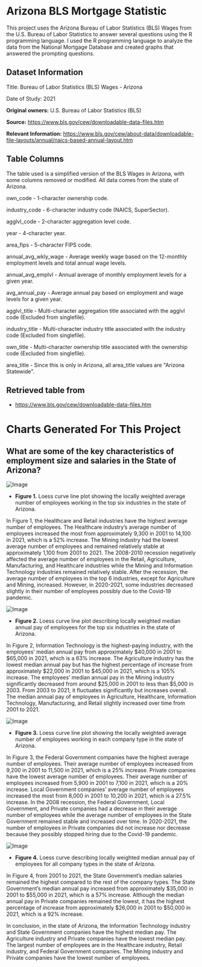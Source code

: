# Arizona BLS Mortgage Statistic
This project uses the Arizona Bureau of Labor Statistics (BLS) Wages from the U.S. Bureau of Labor Statistics to answer several questions using the R programming language. I used the R programming language to analyze the data from the National Mortgage Database and created graphs that answered the prompting questions.

## Dataset Information

Title: Bureau of Labor Statistics (BLS) Wages - Arizona

Date of Study: 2021

**Original owners:** U.S. Bureau of Labor Statistics (BLS)

**Source:** https://www.bls.gov/cew/downloadable-data-files.htm

**Relevant Information:** https://www.bls.gov/cew/about-data/downloadable-file-layouts/annual/naics-based-annual-layout.htm

## Table Columns
The table used is a simplified version of the BLS Wages in Arizona, with some columns removed or modified. All data comes from the state of Arizona.

own_code - 1-character ownership code.

industry_code - 6-character industry code (NAICS, SuperSector).

agglvl_code - 2-character aggregation level code.

year - 4-character year.

area_fips - 5-character FIPS code.

annual_avg_wkly_wage - Average weekly wage based on the 12-monthly employment levels and total annual wage levels.

annual_avg_emplvl - Annual average of monthly employment levels for a given year.

avg_annual_pay - Average annual pay based on employment and wage levels for a given year.

agglvl_title - Multi-character aggregation title associated with the agglvl code (Excluded from singlefile).

industry_title - Multi-character industry title associated with the industry code (Excluded from singlefile).

own_title - Multi-character ownership title associated with the ownership code (Excluded from singlefile).

area_title - Since this is only in Arizona, all area_title values are "Arizona Statewide".

## Retrieved table from
- https://www.bls.gov/cew/downloadable-data-files.htm

# Charts Generated For This Project
## What are some of the key characteristics of employment size and salaries in the State of Arizona?
![Image](https://github.com/SMarbella/Arizona-Mortgage-Statistic/blob/main/Images/mean_employees_industries.png)
- **Figure 1.** Loess curve line plot showing the locally weighted average number of employees working in the top six industries in the state of Arizona.

In Figure 1, the Healthcare and Retail industries have the highest average number of employees. The Healthcare industry’s average number of employees increased the most from approximately 9,300 in 2001 to 14,100 in 2021, which is a 52% increase. The Mining industry had the lowest average number of employees and remained relatively stable at approximately 1,100 from 2001 to 2021. The 2008-2010 recession negatively affected the average number of employees in the Retail, Agriculture, Manufacturing, and Healthcare industries while the Mining and Information Technology industries remained relatively stable. After the recession, the average number of employees in the top 6 industries, except for Agriculture and Mining, increased. However, in 2020-2021, some industries decreased slightly in their number of employees possibly due to the Covid-19 pandemic.

![Image](https://github.com/SMarbella/Arizona-Mortgage-Statistic/blob/main/Images/median_pays_industries.png)
- **Figure 2.** Loess curve line plot describing locally weighted median annual pay of employees for the top six industries in the state of Arizona.

In Figure 2, Information Technology is the highest-paying industry, with the employees’ median annual pay from approximately $40,000 in 2001 to $65,000 in 2021, which is a 63% increase. The Agriculture industry has the lowest median annual pay but has the highest percentage of increase from approximately $22,000 in 2001 to $45,000 in 2021, which is a 105% increase. The employees’ median annual pay in the Mining industry significantly decreased from around $25,000 in 2001 to less than $5,000 in 2003. From 2003 to 2021, it fluctuates significantly but increases overall. The median annual pay of employees in Agriculture, Healthcare, Information Technology, Manufacturing, and Retail slightly increased over time from 2001 to 2021.

![Image](https://github.com/SMarbella/Arizona-Mortgage-Statistic/blob/main/Images/mean_employees_company_types.png)
- **Figure 3.** Loess curve line plot showing the locally weighted average number of employees working in each company type in the state of Arizona.

In Figure 3, the Federal Government companies have the highest average number of employees. Their average number of employees increased from 9,200 in 2001 to 11,500 in 2021, which is a 25% increase. Private companies have the lowest average number of employees. Their average number of employees increased from 5,900 in 2001 to 7,100 in 2021, which is a 20% increase. Local Government companies’ average number of employees increased the most from 8,000 in 2001 to 10,200 in 2021, which is a 27.5% increase. In the 2008 recession, the Federal Government, Local Government, and Private companies had a decrease in their average number of employees while the average number of employees in the State Government remained stable and increased over time. In 2020-2021, the number of employees in Private companies did not increase nor decrease because they possibly stopped hiring due to the Covid-19 pandemic.

![Image](https://github.com/SMarbella/Arizona-Mortgage-Statistic/blob/main/Images/median_pays_company_types.png)
- **Figure 4.** Loess curve describing locally weighted median annual pay of employees for all company types in the state of Arizona.

In Figure 4, from 2001 to 2021, the State Government’s median salaries remained the highest compared to the rest of the company types. The State Government’s median annual pay increased from approximately $35,000 in 2001 to $55,000 in 2021, which is a 57% increase. Although the median annual pay in Private companies remained the lowest, it has the highest percentage of increase from approximately $26,000 in 2001 to $50,000 in 2021, which is a 92% increase.

In conclusion, in the state of Arizona, the Information Technology industry and State Government companies have the highest median pay. The Agriculture industry and Private companies have the lowest median pay. The largest number of employees are in the Healthcare industry, Retail industry, and Federal Government companies. The Mining industry and Private companies have the lowest number of employees.
